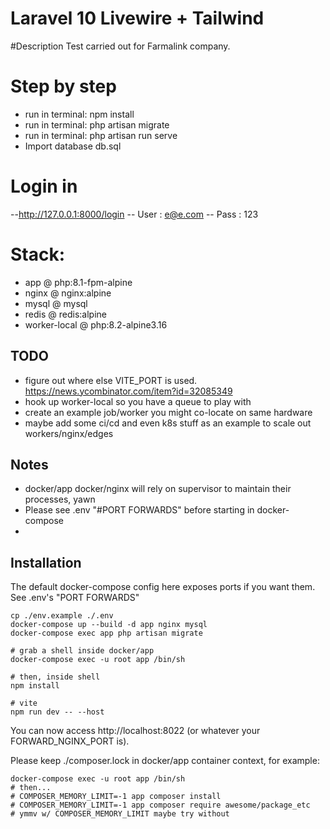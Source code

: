 # Laravel 10  Livewire + Tailwind


#Description
Test carried out for Farmalink company.


# Step by step
- run in terminal: npm install
- run in terminal: php artisan migrate
- run in terminal: php artisan run serve
- Import database db.sql
   

# Login in
--http://127.0.0.1:8000/login
-- User : e@e.com
-- Pass : 123




# Stack:

- app @ php:8.1-fpm-alpine
- nginx @ nginx:alpine
- mysql @ mysql
- redis @ redis:alpine
- worker-local @ php:8.2-alpine3.16

## TODO

- figure out where else VITE_PORT is used. https://news.ycombinator.com/item?id=32085349
- hook up worker-local so you have a queue to play with
- create an example job/worker you might co-locate on same hardware
- maybe add some ci/cd and even k8s stuff as an example to scale out workers/nginx/edges

## Notes

- docker/app docker/nginx will rely on supervisor to maintain their processes, yawn
- Please see .env "#PORT FORWARDS" before starting in docker-compose
- 

## Installation

The default docker-compose config here exposes ports if you want them.  See .env's "PORT FORWARDS"

```shell
cp ./env.example ./.env
docker-compose up --build -d app nginx mysql
docker-compose exec app php artisan migrate

# grab a shell inside docker/app
docker-compose exec -u root app /bin/sh

# then, inside shell
npm install

# vite
npm run dev -- --host
```

You can now access http://localhost:8022 (or whatever your FORWARD_NGINX_PORT is).

Please keep ./composer.lock in docker/app container context, for example:

```shell
docker-compose exec -u root app /bin/sh
# then...
# COMPOSER_MEMORY_LIMIT=-1 app composer install
# COMPOSER_MEMORY_LIMIT=-1 app composer require awesome/package_etc
# ymmv w/ COMPOSER_MEMORY_LIMIT maybe try without
```
